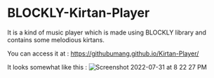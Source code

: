 # BLOCKLY-Kirtan-Player
It is a kind of music player which is made using BLOCKLY library and contains some melodious kirtans.

You can access it at : https://githubumang.github.io/Kirtan-Player/

It looks somewhat like this : ![Screenshot 2022-07-31 at 8 22 27 PM](https://user-images.githubusercontent.com/63348665/182032068-04826ea9-c280-499c-8fc5-fad2705378ca.png)


